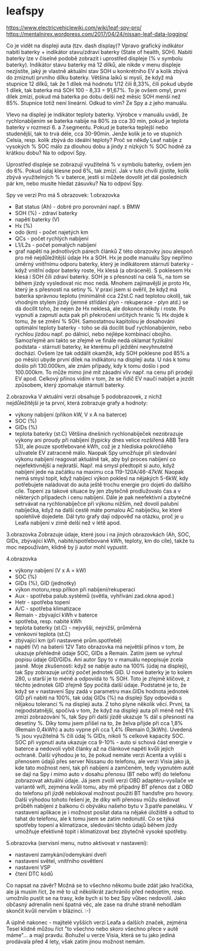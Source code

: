 # leafspy

https://www.electricvehiclewiki.com/wiki/leaf-spy-pro/
https://mentalnirex.wordpress.com/2017/04/24/nissan-leaf-data-logging/


Co je vidět na displeji auta (tzv. dash display)?
Vpravo grafický indikátor nabití baterky + indikátor stavu/zdraví baterky (State of health, SOH). Nabití baterky lze v číselné podobě zobrazit i uprostřed displeje (% v symbolu baterky). Indikátor stavu baterky má 12 dílků, ale nikde v menu displeje nezjistíte, jaký je vlastně aktuální stav SOH u konkrétního EV a kolik zbývá do zmiznutí prvního dílku baterky. Většina laiků si myslí, že když má stupnice 12 dílků, tak že 1 dílek má hodnotu 1/12 čili 8,33%, čili pokud ubyde 1 dílek, tak baterka má SOH 100 - 8,33 = 91,67%. To je ovšem omyl, první dílek zmizí, pokud má baterka po dobu delší než měsíc SOH menší než 85%. Stupnice totiž není lineární. Odkud to vím? Ze Spy a z jeho manuálu.

Vlevo na displeji je indikátor teploty baterky. Výrobce v manuálu uvádí, že rychlonabíjením se baterka nabije na 80% za cca 30 min, pokud je teplota baterky v rozmezí 6. a 7.segmentu. Pokud je baterka teplejší nebo studenější, tak to trvá déle, cca 30-90min. Jenže kolik je to ve stupních Celsia, resp. kolik zbývá do ideální teploty? Proč se někdy Leaf nabije z vysokých % SOC málo za dlouhou dobu a jindy z nízkých % SOC hodně za krátkou dobu? Na to odpoví Spy.

Uprostřed displeje se zobrazují využitelná % v symbolu baterky, ovšem jen do 6%. Pokud údaj klesne pod 6%, tak zmizí. Jak v tuto chvíli zjistíte, kolik zbývá využitelných % v baterce, jestli si můžete dovolit jet dál posledních pár km, nebo musíte hledat zásuvku? Na to odpoví Spy.

Spy ve verzi Pro má 5 obrazovek:
1.obrazovka
- Bat status (Ah) - dobré pro porovnání např. s BMW
- SOH (%) - zdraví baterky
- napětí baterky (V)
- Hx (%)
- odo (km) - počet najetých km
- QCs - počet rychlých nabíjení
- L1/L2s - počet pomalých nabíjení
- graf napětí na jednotlivých párech článků
Z této obrazovky jsou alespoň pro mě nejdůležitější údaje Hx a SOH. Hx je podle manuálu Spy nepřímo úměrný vnitřnímu odporu baterky, který je indikátorem stárnutí baterky - když vnitřní odpor baterky roste, Hx klesá (a obráceně). S poklesem Hx klesá i SOH čili zdraví baterky. SOH je s přesností na celá %, na tom se během jízdy vysledovat nic moc nedá. Mnohem zajímavější je proto Hx, který je s přesností na setiny %. V praxi jsem si ověřil, že když má baterka správnou teplotu (minimálně cca 22st.C nad teplotou okolí), tak vhodným stylem jízdy (jemné střídání plyn - rekuperace - plyn atd.) se dá docílit toho, že nejen že Hx neklesá, ale dokonce někdy i roste. Po vypnutí a zapnutí auta pak při překročení určitých hranic % Hx dojde k tomu, že se změní % SOH. Samostatnou kapitolou je dosahování optimální teploty baterky - toho se dá docílit buď rychlonabíjením, nebo rychlou jízdou např. po dálnici, nebo nejlépe kombinací obojího. Samozřejmě ani takto se zřejmě ve finále nedá oklamat fyzikální podstata - stárnutí baterky, ke kterému při ježdění nevyhnutelně dochází. Ovšem lze tak oddálit okamžik, kdy SOH poklesne pod 85% a po měsíci ubyde první dílek na indikátoru na displeji auta. U nás k tomu došlo při 130.000km, ale znám případy, kdy k tomu došlo i pod 100.000km. To může mimo jiné mít zásadní vliv např. na cenu při prodeji EV apod. Celkový přínos vidím v tom, že se řidič EV naučí nabíjet a jezdit způsobem, který zpomaluje stárnutí baterky.

2.obrazovka
V aktuální verzi obsahuje 5 podobrazovek, z nichž nejdůležitější je ta první, která zobrazuje grafy a hodnoty:
- výkony nabíjení (příkon kW, V x A na baterce)
- SOC (%)
- GIDs (%)
- teplota baterky (st.C)
Většina dnešních rychlonabíječek nezobrazuje výkony ani proudy při nabíjení (typicky dnes velice rozšířená ABB Tera 53), ale pouze spotřebované kWh, což je z hlediska pokročilého uživatele EV zatraceně málo. Naopak Spy umožňuje při sledování výkonu nabíjení reagovat aktuálně tak, aby byl proces nabíjení co nejefektivnější a nejkratší. Např. má smysl předtopit si auto, když nabíjení jede na začátku na maximu cca 119-120A/46-47kW. Naopak nemá smysl topit, když nabíjecí výkon poklesl na nějakých 5-6kW, kdy potřebujete naládovat do auta ještě trochu energie pro dojetí do dalšího cíle. Topení za takové situace by jen zbytečně prodlužovalo čas a v některých případech i cenu nabíjení. Dále je pak neefektivní a zbytečné setrvávat na rychlonabíječce při výkonu nižším, než dovolí palubní nabíječka, když na další cestě máte pomalou AC nabíječku, ke které spolehlivě dojedete. Dál tyto grafy dají odpověď na otázku, proč je u Leafa nabíjení v zimě delší než v létě apod.

3.obrazovka
Zobrazuje údaje, které jsou i na jiných obrazovkách (Ah, SOC, GIDs, zbývající kWh, nabité/spotřebované kWh, teploty, km do cíle), takže tu moc nepoužívám, klidně by ji autor mohl vypustit.

4.obrazovka
- výkony nabíjení (V x A = kW)
- SOC (%)
- GIDs (%), GID (jednotky)
- výkon motoru,resp.příkon při nabíjení/rekuperaci
- Aux - spotřeba palub.systémů (světla, vyhřívání zad.okna apod.)
- Hetr - spotřeba topení
- A/C - spotřeba klimatizace
- Remain - zbývající kWh v baterce
- spotřeba, resp. nabité kWh
- teplota baterky (st.C) - nejvyšší, nejnižší, průměrná
- venkovní teplota (st.C)
- zbývající km (při nastavené prům.spotřebě)
- napětí (V) na baterii 12V
Tato obrazovka má největší přínos v tom, že ukazuje přehledně údaje SOC, GIDs a Remain. Zatím jsem se vyhnul popisu údaje GID/GIDs. Ani autor Spy to v manuálu nepopisuje zcela jasně. Moje zkušenosti: když se nabije auto na 100% (údaj na displeji), tak Spy zobrazuje určitý počet jednotek GID. U nové baterky je to kolem 280, u starší je to méně a odpovídá to % SOH. Toto je zřejmě klíčové, z těchto jednotek GID zřejmě Spy počítá další údaje. Podstatné je to, že když se v nastavení Spy zadá v parametru max.GIDs hodnota jednotek GID při nabití na 100%, tak údaj GIDs (%) na displeji Spy odpovídá s nějakou tolerancí % na displeji auta. Z toho plyne několik věcí. První, ta nejpodstatnější, spočívá v tom, že když na displeji auta při méně než 6% zmizí zobrazování %, tak Spy při další jízdě ukazuje % dál s přesností na desetiny %. Díky tomu jsem přišel na to, že želva přijde při cca 1,8% (Remain 0,4kWh) a auto vypne při cca 1,4% (Remain 0,3kWh). Uvedená % jsou využitelná % čili údaj % GIDs, nikoli % celkové kapacity SOC. SOC při vypnutí auta ukazuje cca 9-10% - auto si schová část energie v baterce a nedovolí vybít články až na článkové napětí kvůli jejich ochraně. Další výhodou je to, že pokud nemáte verzi Acenta a vyšší s přenosem údajů přes server Nissanu do telefonu, ale verzi Visia jako já, kde tato možnost není, tak při nabíjení a zamčeném, tedy vypnutém autě se dají na Spy i mimo auto v dosahu přenosu (BT nebo wifi) do telefonu zobrazovat aktuální údaje. Já jsem zvolil verzi OBD adaptéru-vysílače ve variantě wifi, zejména kvůli tomu, aby mě případný BT přenos dat z OBD do telefonu při jízdě neblokoval možnost použití BT handsfre pro hovory. Další výhodou tohoto řešení je, že díky wifi přenosu můžu sledovat průběh nabíjení z balkonu či obýváku našeho bytu v 3.patře paneláku. V nastavení aplikace je i možnost posílat data na nějaké úložiště a odtud to tahat do telefonu, ale k tomu jsem se zatím nedonutil.
Co se týká spotřeby topení a klimatizace, sledování těchto údajů během jízdy umožňuje efektivně topit i klimatizovat bez zbytečně vysoké spotřeby.

5.obrazovka (servisní menu, nutno aktivovat v nastavení):
- nastavení zamykání/odemykání dveří
- nastavení světel, vnitřního osvětlení
- nastavení VSP
- čtení DTC kódů

Co napsat na závěr?
Možná se to všechno někomu bude zdát jako hračička, ale já musím říct, že mě to už několikrát zachránilo před nedojetím, resp. umožnilo pustit se na trasy, kde bych si to bez Spy vůbec nedovolil. Jako občasný adrenalin není špatná věc, ale zase na druhé straně nehodlám skončit kvůli nervům v blázinci. :-)

A úplně nakonec - majitelé vyšších verzí Leafa a dalších značek, zejména Tesel klidně můžou říct "to všechno nebo skoro všechno přece v autě máme"... a mají pravdu. Bohužel u verze Visia, která se tu jako jediná prodávala před 4 lety, však zatím jinou možnost nemám.
